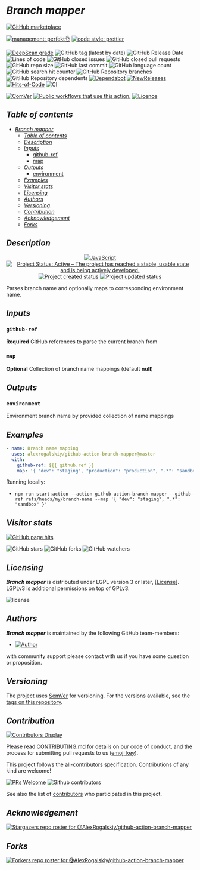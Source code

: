 # _Branch mapper_

[![GitHub marketplace](https://img.shields.io/badge/marketplacegithub--branch-mapper-blue?logo=github)](https://github.com/marketplace/actions/branch-mapper)

[![management: perfekt👌](https://img.shields.io/badge/management-perfekt👌-red.svg)](https://github.com/lekterable/perfekt)
[![code style: prettier](https://img.shields.io/badge/code_style-prettier-ff69b4.svg)](https://github.com/prettier/prettier)

<!-- [![Become a sponsor](https://img.shields.io/badge/sponsor-AlexRogalskiy-181717.svg?logo=github)](https://github.com/sponsors/AlexRogalskiy)-->

[![DeepScan grade](https://deepscan.io/api/teams/11946/projects/15928/branches/326928/badge/grade.svg)](https://deepscan.io/dashboard#view=project&tid=11946&pid=15928&bid=326928)
![GitHub tag (latest by date)](https://img.shields.io/github/v/tag/AlexRogalskiy/github-action-branch-mapper)
![GitHub Release Date](https://img.shields.io/github/release-date/AlexRogalskiy/github-action-branch-mapper)
![Lines of code](https://tokei.rs/b1/github/AlexRogalskiy/github-action-branch-mapper?category=lines)
![GitHub closed issues](https://img.shields.io/github/issues-closed/AlexRogalskiy/github-action-branch-mapper)
![GitHub closed pull requests](https://img.shields.io/github/issues-pr-closed/AlexRogalskiy/github-action-branch-mapper)
![GitHub repo size](https://img.shields.io/github/repo-size/AlexRogalskiy/github-action-branch-mapper)
![GitHub last commit](https://img.shields.io/github/last-commit/AlexRogalskiy/github-action-branch-mapper)
![GitHub language count](https://img.shields.io/github/languages/count/AlexRogalskiy/github-action-branch-mapper)
![GitHub search hit counter](https://img.shields.io/github/search/AlexRogalskiy/github-action-branch-mapper/goto)
![GitHub Repository branches](https://badgen.net/github/branches/AlexRogalskiy/github-action-branch-mapper)
![GitHub Repository dependents](https://badgen.net/github/dependents-repo/AlexRogalskiy/github-action-branch-mapper)
[![Dependabot](https://img.shields.io/badge/dependabot-enabled-1f8ceb.svg?style=flat-square)](https://dependabot.com/)
[![NewReleases](https://newreleases.io/badge.svg)](https://newreleases.io/github/AlexRogalskiy/github-action-branch-mapper)
[![Hits-of-Code](https://hitsofcode.com/github/alexrogalskiy/github-action-branch-mapper?branch=master)](https://hitsofcode.com/github/alexrogalskiy/github-action-branch-mapper?branch=master/view?branch=master)
![CI](https://github.com/AlexRogalskiy/github-action-branch-mapper/workflows/CI/badge.svg)

<!--[![codecov](https://codecov.io/gh/AlexRogalskiy/github-action-branch-mapper/branch/master/graph/badge.svg)](https://codecov.io/gh/AlexRogalskiy/github-action-branch-mapper)-->

[![ComVer](https://img.shields.io/badge/ComVer-compliant-brightgreen.svg)][repo]
[![Public workflows that use this action.][total_usages]][search_results]
[![Licence][license_id]][license_content]

## _Table of contents_

<!--ts-->
   * [<em>Branch mapper</em>](#branch-mapper)
      * [<em>Table of contents</em>](#table-of-contents)
      * [<em>Description</em>](#description)
      * [<em>Inputs</em>](#inputs)
         * [github-ref](#github-ref)
         * [map](#map)
      * [<em>Outputs</em>](#outputs)
         * [environment](#environment)
      * [<em>Examples</em>](#examples)
      * [<em>Visitor stats</em>](#visitor-stats)
      * [<em>Licensing</em>](#licensing)
      * [<em>Authors</em>](#authors)
      * [<em>Versioning</em>](#versioning)
      * [<em>Contribution</em>](#contribution)
      * [<em>Acknowledgement</em>](#acknowledgement)
      * [<em>Forks</em>](#forks)
<!--te-->

## _Description_

<p align="center" style="text-align:center;">
    <a href="https://www.typescriptlang.org/">
        <img src="https://img.shields.io/badge/javascript%20-%23323330.svg?&style=for-the-badge&logo=javascript&logoColor=%23F7DF1E" alt="JavaScript" />
    </a>
    <a href="https://www.repostatus.org/#active">
        <img src="https://img.shields.io/badge/Project%20Status-Active-brightgreen" alt="Project Status: Active – The project has reached a stable, usable state and is being actively developed." />
    </a>
    <a href="https://badges.pufler.dev">
        <img src="https://badges.pufler.dev/created/AlexRogalskiy/github-action-branch-mapper" alt="Project created status" />
    </a>
    <a href="https://badges.pufler.dev">
        <img src="https://badges.pufler.dev/updated/AlexRogalskiy/github-action-branch-mapper" alt="Project updated status" />
    </a>
</p>

Parses branch name and optionally maps to corresponding environment name.

## _Inputs_

### `github-ref`

**Required** GitHub references to parse the current branch from

### `map`

**Optional** Collection of branch name mappings (default **null**)

## _Outputs_

### `environment`

Environment branch name by provided collection of name mappings

## _Examples_

```yml
- name: Branch name mapping
  uses: alexrogalskiy/github-action-branch-mapper@master
  with:
    github-ref: ${{ github.ref }}
    map: '{ "dev": "staging", "production": "production", ".*": "sandbox" }'
```

Running locally:

- `npm run start:action --action github-action-branch-mapper --github-ref refs/heads/my/branch-name --map '{ "dev": "staging", ".*": "sandbox" }'`

## _Visitor stats_

[![GitHub page hits](https://hits.seeyoufarm.com/api/count/incr/badge.svg?url=https%3A%2F%2Fgithub.com%2FAlexRogalskiy%2Fgithub-action-branch-mapper&count_bg=%2379C83D&title_bg=%23555555&icon=&icon_color=%23E7E7E7&title=hits&edge_flat=true)](https://hits.seeyoufarm.com)

![GitHub stars](https://img.shields.io/github/stars/AlexRogalskiy/github-action-branch-mapper?style=social)
![GitHub forks](https://img.shields.io/github/forks/AlexRogalskiy/github-action-branch-mapper?style=social)
![GitHub watchers](https://img.shields.io/github/watchers/AlexRogalskiy/github-action-branch-mapper?style=social)

## _Licensing_

_**Branch mapper**_ is distributed under LGPL version 3 or later,
[[License](https://github.com/AlexRogalskiy/github-action-branch-mapper/blob/master/LICENSE)]. LGPLv3 is
additional permissions on top of GPLv3.

![license](https://user-images.githubusercontent.com/19885116/48661948-6cf97e80-ea7a-11e8-97e7-b45332a13e49.png)

## _Authors_

_**Branch mapper**_ is maintained by the following GitHub team-members:

- [![Author](https://img.shields.io/badge/author-AlexRogalskiy-FB8F0A)](https://github.com/AlexRogalskiy)

with community support please contact with us if you have some question or proposition.

## _Versioning_

The project uses [SemVer](http://semver.org/) for versioning. For the versions available, see the [tags on
this repository][tags].

## _Contribution_

[![Contributors Display](https://badges.pufler.dev/contributors/AlexRogalskiy/github-action-branch-mapper?size=50&padding=5&bots=true)](https://badges.pufler.dev)

Please read
[CONTRIBUTING.md](https://github.com/AlexRogalskiy/github-action-branch-mapper/blob/master/.github/CONTRIBUTING.md)
for details on our code of conduct, and the process for submitting pull requests to us ([emoji key](https://allcontributors.org/docs/en/emoji-key)).

This project follows the [all-contributors](https://github.com/all-contributors/all-contributors) specification. Contributions of any kind are welcome!

[![PRs Welcome](https://img.shields.io/badge/PRs-welcome-brightgreen.svg?style=flat-square)](http://makeapullrequest.com)
![Github contributors](https://img.shields.io/github/all-contributors/AlexRogalskiy/github-action-branch-mapper)

See also the list of [contributors][contributors] who participated in this project.

## _Acknowledgement_

[![Stargazers repo roster for @AlexRogalskiy/github-action-branch-mapper](https://reporoster.com/stars/AlexRogalskiy/github-action-branch-mapper)][stars]

## _Forks_

[![Forkers repo roster for @AlexRogalskiy/github-action-branch-mapper](https://reporoster.com/forks/AlexRogalskiy/github-action-branch-mapper)][forkers]

[repo]: https://github.com/AlexRogalskiy/github-action-branch-mapper
[tags]: https://github.com/AlexRogalskiy/github-action-branch-mapper/tags
[issues]: https://github.com/AlexRogalskiy/github-action-branch-mapper/issues
[pulls]: https://github.com/AlexRogalskiy/github-action-branch-mapper/pulls
[wiki]: https://github.com/AlexRogalskiy/github-action-branch-mapper/wiki
[stars]: https://github.com/AlexRogalskiy/github-action-branch-mapper/stargazers
[forkers]: https://github.com/AlexRogalskiy/github-action-branch-mapper/network/members
[contributors]: https://github.com/AlexRogalskiy/github-action-branch-mapper/graphs/contributors
[license_id]: https://img.shields.io/github/license/AlexRogalskiy/github-action-branch-mapper
[license_content]: https://github.com/AlexRogalskiy/github-action-branch-mapper/blob/master/LICENSE
[total_usages]:
  https://img.shields.io/endpoint?url=https%3A%2F%2Fapi-git-master.endbug.vercel.app%2Fapi%2Fgithub-actions%2Fused-by%3Faction%3DAlexRogalskiy%2Fgithub-action-branch-mapper%26badge%3Dtrue
[search_results]:
  https://github.com/search?o=desc&q=AlexRogalskiy/github-action-branch-mapper+path%3A.github%2Fworkflows+language%3AYAML&s=&type=Code
